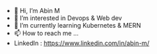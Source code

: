 - 👋 Hi, I’m Abin M
- 👀 I’m interested in Devops & Web dev
- 🌱 I’m currently learning Kubernetes & MERN
- 📫 How to reach me ...
- LinkedIn : https://www.linkedin.com/in/abin-m/

<!---
abin-m/abin-m is a ✨ special ✨ repository because its `README.md` (this file) appears on your GitHub profile.
You can click the Preview link to take a look at your changes.
--->
